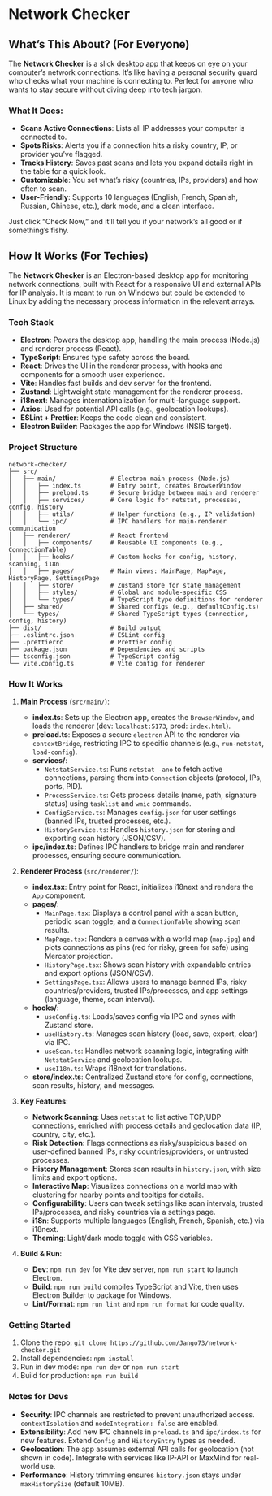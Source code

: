 # Network Checker

## What’s This About? (For Everyone)

The **Network Checker** is a slick desktop app that keeps on eye on your computer’s network connections. It’s like having a personal security guard who checks what your machine is connecting to. Perfect for anyone who wants to stay secure without diving deep into tech jargon.

### What It Does:
- **Scans Active Connections**: Lists all IP addresses your computer is connected to.
- **Spots Risks**: Alerts you if a connection hits a risky country, IP, or provider you’ve flagged.
- **Tracks History**: Saves past scans and lets you expand details right in the table for a quick look.
- **Customizable**: You set what’s risky (countries, IPs, providers) and how often to scan.
- **User-Friendly**: Supports 10 languages (English, French, Spanish, Russian, Chinese, etc.), dark mode, and a clean interface.

Just click “Check Now,” and it’ll tell you if your network’s all good or if something’s fishy.

## How It Works (For Techies)

The **Network Checker** is an Electron-based desktop app for monitoring network connections, built with React for a responsive UI and external APIs for IP analysis.
It is meant to run on Windows but could be extended to Linux by adding the necessary process information in the relevant arrays.

### Tech Stack
- **Electron**: Powers the desktop app, handling the main process (Node.js) and renderer process (React).
- **TypeScript**: Ensures type safety across the board.
- **React**: Drives the UI in the renderer process, with hooks and components for a smooth user experience.
- **Vite**: Handles fast builds and dev server for the frontend.
- **Zustand**: Lightweight state management for the renderer process.
- **i18next**: Manages internationalization for multi-language support.
- **Axios**: Used for potential API calls (e.g., geolocation lookups).
- **ESLint + Prettier**: Keeps the code clean and consistent.
- **Electron Builder**: Packages the app for Windows (NSIS target).

### Project Structure
```
network-checker/
├── src/
│   ├── main/               # Electron main process (Node.js)
│   │   ├── index.ts        # Entry point, creates BrowserWindow
│   │   ├── preload.ts      # Secure bridge between main and renderer
│   │   ├── services/       # Core logic for netstat, processes, config, history
│   │   ├── utils/          # Helper functions (e.g., IP validation)
│   │   └── ipc/            # IPC handlers for main-renderer communication
│   ├── renderer/           # React frontend
│   │   ├── components/     # Reusable UI components (e.g., ConnectionTable)
│   │   ├── hooks/          # Custom hooks for config, history, scanning, i18n
│   │   ├── pages/          # Main views: MainPage, MapPage, HistoryPage, SettingsPage
│   │   ├── store/          # Zustand store for state management
│   │   ├── styles/         # Global and module-specific CSS
│   │   └── types/          # TypeScript type definitions for renderer
│   ├── shared/             # Shared configs (e.g., defaultConfig.ts)
│   └── types/              # Shared TypeScript types (connection, config, history)
├── dist/                   # Build output
├── .eslintrc.json          # ESLint config
├── .prettierrc             # Prettier config
├── package.json            # Dependencies and scripts
├── tsconfig.json           # TypeScript config
└── vite.config.ts          # Vite config for renderer
```

### How It Works
1. **Main Process** (`src/main/`):
   - **index.ts**: Sets up the Electron app, creates the `BrowserWindow`, and loads the renderer (dev: `localhost:5173`, prod: `index.html`).
   - **preload.ts**: Exposes a secure `electron` API to the renderer via `contextBridge`, restricting IPC to specific channels (e.g., `run-netstat`, `load-config`).
   - **services/**:
     - `NetstatService.ts`: Runs `netstat -ano` to fetch active connections, parsing them into `Connection` objects (protocol, IPs, ports, PID).
     - `ProcessService.ts`: Gets process details (name, path, signature status) using `tasklist` and `wmic` commands.
     - `ConfigService.ts`: Manages `config.json` for user settings (banned IPs, trusted processes, etc.).
     - `HistoryService.ts`: Handles `history.json` for storing and exporting scan history (JSON/CSV).
   - **ipc/index.ts**: Defines IPC handlers to bridge main and renderer processes, ensuring secure communication.

2. **Renderer Process** (`src/renderer/`):
   - **index.tsx**: Entry point for React, initializes i18next and renders the `App` component.
   - **pages/**:
     - `MainPage.tsx`: Displays a control panel with a scan button, periodic scan toggle, and a `ConnectionTable` showing scan results.
     - `MapPage.tsx`: Renders a canvas with a world map (`map.jpg`) and plots connections as pins (red for risky, green for safe) using Mercator projection.
     - `HistoryPage.tsx`: Shows scan history with expandable entries and export options (JSON/CSV).
     - `SettingsPage.tsx`: Allows users to manage banned IPs, risky countries/providers, trusted IPs/processes, and app settings (language, theme, scan interval).
   - **hooks/**:
     - `useConfig.ts`: Loads/saves config via IPC and syncs with Zustand store.
     - `useHistory.ts`: Manages scan history (load, save, export, clear) via IPC.
     - `useScan.ts`: Handles network scanning logic, integrating with `NetstatService` and geolocation lookups.
     - `useI18n.ts`: Wraps i18next for translations.
   - **store/index.ts**: Centralized Zustand store for config, connections, scan results, history, and messages.

3. **Key Features**:
   - **Network Scanning**: Uses `netstat` to list active TCP/UDP connections, enriched with process details and geolocation data (IP, country, city, etc.).
   - **Risk Detection**: Flags connections as risky/suspicious based on user-defined banned IPs, risky countries/providers, or untrusted processes.
   - **History Management**: Stores scan results in `history.json`, with size limits and export options.
   - **Interactive Map**: Visualizes connections on a world map with clustering for nearby points and tooltips for details.
   - **Configurability**: Users can tweak settings like scan intervals, trusted IPs/processes, and risky countries via a settings page.
   - **i18n**: Supports multiple languages (English, French, Spanish, etc.) via i18next.
   - **Theming**: Light/dark mode toggle with CSS variables.

4. **Build & Run**:
   - **Dev**: `npm run dev` for Vite dev server, `npm run start` to launch Electron.
   - **Build**: `npm run build` compiles TypeScript and Vite, then uses Electron Builder to package for Windows.
   - **Lint/Format**: `npm run lint` and `npm run format` for code quality.

### Getting Started
1. Clone the repo: `git clone https://github.com/Jango73/network-checker.git`
2. Install dependencies: `npm install`
3. Run in dev mode: `npm run dev` or `npm run start`
4. Build for production: `npm run build`

### Notes for Devs
- **Security**: IPC channels are restricted to prevent unauthorized access. `contextIsolation` and `nodeIntegration: false` are enabled.
- **Extensibility**: Add new IPC channels in `preload.ts` and `ipc/index.ts` for new features. Extend `Config` and `HistoryEntry` types as needed.
- **Geolocation**: The app assumes external API calls for geolocation (not shown in code). Integrate with services like IP-API or MaxMind for real-world use.
- **Performance**: History trimming ensures `history.json` stays under `maxHistorySize` (default 10MB).
